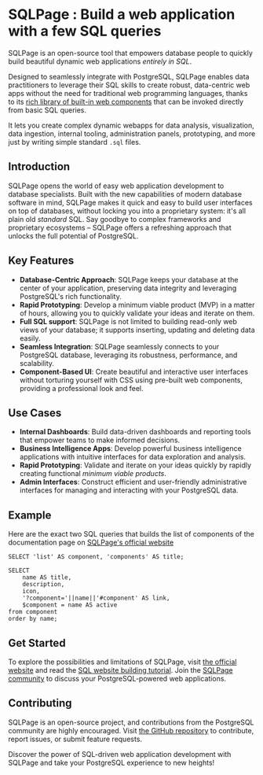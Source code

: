 # **SQLPage** : Build a web application with a few SQL queries

SQLPage is an open-source tool that empowers database people to quickly build beautiful dynamic web applications *entirely in SQL*. 

Designed to seamlessly integrate with PostgreSQL, SQLPage enables data practitioners to leverage their SQL skills to create robust, data-centric web apps without the need for traditional web programming languages, thanks to its [rich library of built-in web components](https://sql-page.com/documentation.sql) that can be invoked directly from basic SQL queries.

It lets you create complex dynamic webapps for data analysis, visualization, data ingestion, internal tooling, administration panels, prototyping, and more just by writing simple standard `.sql` files. 

## Introduction

SQLPage opens the world of easy web application development to database specialists. Built with the new capabilities of modern database software in mind, SQLPage makes it quick and easy to build user interfaces on top of databases, without locking you into a proprietary system: it's all plain old _standard_ SQL. Say goodbye to complex frameworks and proprietary ecosystems – SQLPage offers a refreshing approach that unlocks the full potential of PostgreSQL.


## Key Features

- **Database-Centric Approach**: SQLPage keeps your database at the center of your application, preserving data integrity and leveraging PostgreSQL's rich functionality.
- **Rapid Prototyping**: Develop a minimum viable product (MVP) in a matter of hours, allowing you to quickly validate your ideas and iterate on them.
- **Full SQL support**: SQLPage is not limited to building read-only web views of your database; it supports inserting, updating and deleting data easily. 
- **Seamless Integration**: SQLPage seamlessly connects to your PostgreSQL database, leveraging its robustness, performance, and scalability.
- **Component-Based UI**: Create beautiful and interactive user interfaces without torturing yourself with CSS using pre-built web components, providing a professional look and feel.


## Use Cases

- **Internal Dashboards**: Build data-driven dashboards and reporting tools that empower teams to make informed decisions.
- **Business Intelligence Apps**: Develop powerful business intelligence applications with intuitive interfaces for data exploration and analysis.
- **Rapid Prototyping**: Validate and iterate on your ideas quickly by rapidly creating functional _minimum viable products_.
- **Admin Interfaces**: Construct efficient and user-friendly administrative interfaces for managing and interacting with your PostgreSQL data.

## Example

Here are the exact two SQL queries that builds the list of components of the documentation page on [SQLPage's official website](https://sql-page.com)

```
SELECT 'list' AS component, 'components' AS title;
```

```
SELECT
    name AS title,
    description,
    icon,
    '?component='||name||'#component' AS link,
    $component = name AS active
from component
order by name;
```

## Get Started

To explore the possibilities and limitations of SQLPage, visit [the official website](https://sql-page.com) and read the [SQL website building tutorial](https://sql-page.com/get%20started.sql). Join the [SQLPage community](https://github.com/lovasoa/SQLpage/discussions) to discuss your PostgreSQL-powered web applications.

## Contributing

SQLPage is an open-source project, and contributions from the PostgreSQL community are highly encouraged. Visit [the GitHub repository](https://github.com/lovasoa/sqlpage) to contribute, report issues, or submit feature requests.

Discover the power of SQL-driven web application development with SQLPage and take your PostgreSQL experience to new heights!